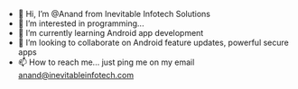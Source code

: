 - 👋 Hi, I’m @Anand from Inevitable Infotech Solutions
- 👀 I’m interested in programming...
- 🌱 I’m currently learning Android app development
- 💞️ I’m looking to collaborate on Android feature updates, powerful secure apps
- 📫 How to reach me... just ping me on my email anand@inevitableinfotech.com

<!---
Anand-inevitable/Anand-inevitable is a ✨ special ✨ repository because its `README.md` (this file) appears on your GitHub profile.
You can click the Preview link to take a look at your changes.
--->
